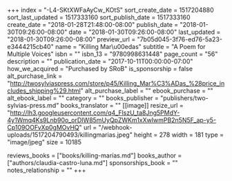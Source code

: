 +++
index = "-L4-SKtXWFaAyCw_KOtS"
sort_create_date = 1517204880
sort_last_updated = 1517333160
sort_publish_date = 1517333160
create_date = "2018-01-28T21:48:00-08:00"
publish_date = "2018-01-30T09:26:00-08:00"
date = "2018-01-30T09:26:00-08:00"
last_updated = "2018-01-30T09:26:00-08:00"
preview_url = "7b05d045-3f76-ed76-5a23-e3444215cb40"
name = "Killing Mar\u00edas"
subtitle = "A Poem for Multiple Voices"
isbn = ""
isbn_13 = "9780998631448"
page_count = "56"
description = ""
publication_date = "2017-10-11T00:00:00-07:00"
how_we_acquired = "Purchased by SRoB"
is_sponsorship = false
alt_purchase_link = "http://twosylviaspress.com/store/p45/Killing_Mar%C3%ADas_%28price_includes_shipping%29.html"
alt_purchase_label = ""
ebook_purchase = ""
alt_ebook_label = ""
category = ""
books_publisher = "publishers/two-sylvias-press.md"
books_translator = ""
[[image]]
resize_url = "http://lh3.googleusercontent.com/q4_FlszU_ta8Jng5PMdY-4y1Wmq4Ks9Lnb90o_orDIW85mUyQpZWKm1xXwIwmPB2n5N5F_ap-y5-Cp109OOFvXp0gMOvHQ"
url = "/webhook-uploads/1517204790493/killingmarias.jpeg"
height = 278
width = 181
type = "image/jpeg"
size = 10185

reviews_books = ["books/killing-marías.md"]
books_author = ["authors/claudia-castro-luna.md"]
sponsorships_book = ""
notes_relationship = ""
+++
